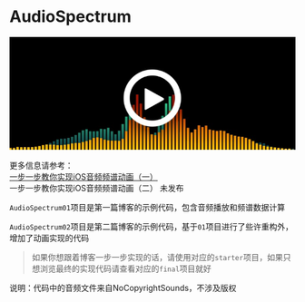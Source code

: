 # AudioSpectrum

[![](preview.jpg)](https://www.bilibili.com/video/av44886149)

更多信息请参考：  
[一步一步教你实现iOS音频频谱动画（一）](https://juejin.im/post/5c1bbec66fb9a049cb18b64c)  
一步一步教你实现iOS音频频谱动画（二） 未发布

`AudioSpectrum01`项目是第一篇博客的示例代码，包含音频播放和频谱数据计算

`AudioSpectrum02`项目是第二篇博客的示例代码，基于`01`项目进行了些许重构外，增加了动画实现的代码

>如果你想跟着博客一步一步实现的话，请使用对应的`starter`项目，如果只想浏览最终的实现代码请查看对应的`final`项目就好

说明：代码中的音频文件来自NoCopyrightSounds，不涉及版权

